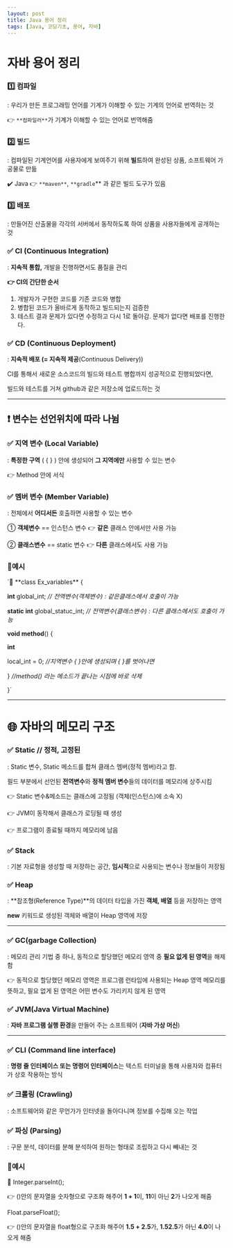 ```yaml
---
layout: post
title: Java 용어 정리
tags: [Java, 코딩기초, 용어, 자바]
---
```


# 자바 용어 정리

### 1️⃣ **컴파일**

: 우리가 만든 프로그래밍 언어를 기계가 이해할 수 있는 기계의 언어로 번역하는 것

👉 `**컴파일러**`가 기계가 이해할 수 있는 언어로 번역해줌

### 2️⃣ **빌드**

: 컴파일된 기계언어를 사용자에게 보여주기 위해 **빌드**하여 완성된 상품, 소프트웨어 가공물로 만듦

✔️ Java 👉 `**maven**`, `**gradle`** 과 같은 빌드 도구가 있음

### 3️⃣ **배포**

: 만들어진 산출물을 각각의 서버에서 동작하도록 하여 상품을 사용자들에게 공개하는 것

### ✅ CI ****(Continuous Integration)****

: **지속적 통합,** 개발을 진행하면서도 품질을 관리

**👉 CI의 간단한 순서**

1. 개발자가 구현한 코드를 기존 코드와 병합
2. 병합된 코드가 올바르게 동작하고 빌드되는지 검증한
3. 테스트 결과 문제가 있다면 수정하고 다시 1로 돌아감. 문제가 없다면 배포를 진행한다.

### ✅ CD ****(Continuous Deployment)****

: **지속적 배포 (= 지속적 제공**(Continuous Delivery))

  CI를 통해서 새로운 소스코드의 빌드와 테스트 병합까지 성공적으로 진행되었다면, 

  빌드와 테스트를 거쳐 github과 같은 저장소에 업로드하는 것

---

## ❗ 변수는 선언위치에 따라 나뉨

### ✅ **지역 변수 (Local Variable)**

:  **특정한 구역** ( { } ) 안에 생성되어 **그 지역에만** 사용할 수 있는 변수

 👉 Method 안에 서식

### ✅ **멤버 변수 (Member Variable)**

: 전체에서 **어디서든** 호출하면 사용할 수 있는 변수

 ① **객체변수** == 인스턴스 변수 👉 **같은** 클래스 안에서만 사용 가능

 ② **클래스변수** == static 변수 👉 **다른** 클래스에서도 사용 가능

### 🔸**예시**

<aside>
`🚧 **class Ex_variables** {

**int** global_int;  *// 전역변수(객체변수) : 같은클래스에서 호출이 가능*

**static int** global_statuc_int;  *// 전역변수(클래스변수) : 다른 클래스에서도 호출이 가능*

**void method**()
{

**int**

local_int = 0; *//지역변수 { }안에 생성되며 { }를 벗어나면*

}  *//method() 라는 메소드가 끝나는 시점에 바로 삭제*

}`

</aside>

---

# 🌐 자바의 메모리 구조

### ✅ Static // 정적, 고정된

:  Static 변수, Static 메소드를 합쳐 클래스 멤버(정적 멤버)라고 함.

   필드 부분에서 선언된 **전역변수**와 **정적 멤버 변수**들의 데이터를 메모리에 상주시킴

👉 Static 변수&메소드는 클래스에 고정됨 (객체(인스턴스)에 소속 X)

👉 JVM이 동작해서 클래스가 로딩될 때 생성

👉 프로그램이 종료될 때까지 메모리에 남음

### ✅ Stack

: 기본 자료형을 생성할 때 저장하는 공간, **임시적**으로 사용되는 변수나 정보들이 저장됨

### ✅ **Heap**

: **참조형(Reference Type)**의 데이터 타입을 가진 **객체, 배열** 등을 저장하는 영역

  **new** 키워드로 생성된 객체와 배열이 Heap 영역에 저장

---

### ✅ **GC(garbage Collection)**

: 메모리 관리 기법 중 하나, 동적으로 할당했던 메모리 영역 중 **필요 없게 된 영역**을 해제함

👉 동적으로 할당했던 메모리 영역은 프로그램 런타임에 사용되는 Heap 영역 메모리를 뜻하고, 필요 없게 된 영역은 어떤 변수도 가리키지 않게 된 영역

### ✅ JVM(Java Virtual Machine)

: **자바 프로그램 실행 환경**을 만들어 주는 소프트웨어 (**자바 가상 머신**)

---

### ✅ **CLI (Command line interface)**

: **명령 줄 인터페이스 또는 명령어 인터페이스**는 텍스트 터미널을 통해 사용자와 컴퓨터가 상호 작용하는 방식

### ✅ 크롤링 (Crawling)

: 소프트웨어와 같은 무언가가 인터넷을 돌아다니며 정보를 수집해 오는 작업

### ✅ 파싱 (**Parsing**)

: 구문 분석, 데이터를 분해 분석하여 원하는 형태로 조립하고 다시 빼내는 것

### 🔸예시

<aside>
📢 Integer.parseInt();

👉 ()안의 문자열을 숫자형으로 구조화 해주어 **1 + 1**이, **11**이 아닌 **2**가 나오게 해줌

Float.parseFloat(); 

👉 ()안의 문자열을 float형으로 구조화 해주어 **1.5 + 2.5**가, **1.52.5**가 아닌 **4.0**이 나오게 해줌

</aside>
